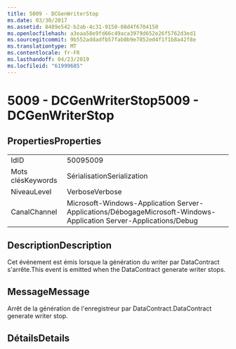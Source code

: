 ```yaml
---
title: 5009 - DCGenWriterStop
ms.date: 03/30/2017
ms.assetid: 8489e542-b2ab-4c31-9150-08d4f6704150
ms.openlocfilehash: a3eaa58e9fd66c49aca3979d652e26f5762d3ed1
ms.sourcegitcommit: 9b552addadfb57fab0b9e7852ed4f1f1b8a42f8e
ms.translationtype: MT
ms.contentlocale: fr-FR
ms.lasthandoff: 04/23/2019
ms.locfileid: "61999685"
---
```

# <a name="5009---dcgenwriterstop"></a><span data-ttu-id="d3761-102">5009 - DCGenWriterStop</span><span class="sxs-lookup"><span data-stu-id="d3761-102">5009 - DCGenWriterStop</span></span>
## <a name="properties"></a><span data-ttu-id="d3761-103">Properties</span><span class="sxs-lookup"><span data-stu-id="d3761-103">Properties</span></span>  
  
|||  
|-|-|  
|<span data-ttu-id="d3761-104">Id</span><span class="sxs-lookup"><span data-stu-id="d3761-104">ID</span></span>|<span data-ttu-id="d3761-105">5009</span><span class="sxs-lookup"><span data-stu-id="d3761-105">5009</span></span>|  
|<span data-ttu-id="d3761-106">Mots clés</span><span class="sxs-lookup"><span data-stu-id="d3761-106">Keywords</span></span>|<span data-ttu-id="d3761-107">Sérialisation</span><span class="sxs-lookup"><span data-stu-id="d3761-107">Serialization</span></span>|  
|<span data-ttu-id="d3761-108">Niveau</span><span class="sxs-lookup"><span data-stu-id="d3761-108">Level</span></span>|<span data-ttu-id="d3761-109">Verbose</span><span class="sxs-lookup"><span data-stu-id="d3761-109">Verbose</span></span>|  
|<span data-ttu-id="d3761-110">Canal</span><span class="sxs-lookup"><span data-stu-id="d3761-110">Channel</span></span>|<span data-ttu-id="d3761-111">Microsoft-Windows-Application Server-Applications/Débogage</span><span class="sxs-lookup"><span data-stu-id="d3761-111">Microsoft-Windows-Application Server-Applications/Debug</span></span>|  
  
## <a name="description"></a><span data-ttu-id="d3761-112">Description</span><span class="sxs-lookup"><span data-stu-id="d3761-112">Description</span></span>  
 <span data-ttu-id="d3761-113">Cet événement est émis lorsque la génération du writer par DataContract s'arrête.</span><span class="sxs-lookup"><span data-stu-id="d3761-113">This event is emitted when the DataContract generate writer stops.</span></span>  
  
## <a name="message"></a><span data-ttu-id="d3761-114">Message</span><span class="sxs-lookup"><span data-stu-id="d3761-114">Message</span></span>  
 <span data-ttu-id="d3761-115">Arrêt de la génération de l'enregistreur par DataContract.</span><span class="sxs-lookup"><span data-stu-id="d3761-115">DataContract generate writer stop.</span></span>  
  
## <a name="details"></a><span data-ttu-id="d3761-116">Détails</span><span class="sxs-lookup"><span data-stu-id="d3761-116">Details</span></span>
